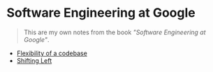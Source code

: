 # Software Engineering at Google

> This are my own notes from the book *"Software Engineering at Google"*.

* [Flexibility of a codebase](./codebase-flexibility)
* [Shifting Left](./shifting-left)
